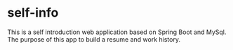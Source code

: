 # self-info
This is a self introduction web application based on Spring Boot and MySql.
The purpose of this app to build a resume and work history. 
